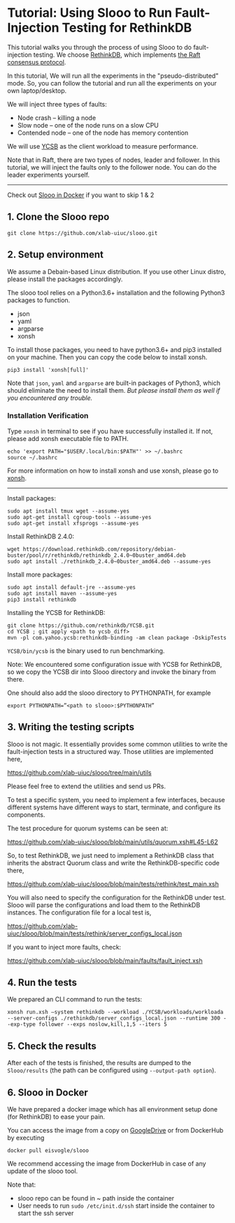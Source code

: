 # Tutorial: Using Slooo to Run Fault-Injection Testing for RethinkDB

This tutorial walks you through the process of using Slooo to do fault-injection testing. We choose [RethinkDB](https://rethinkdb.com/), 
which implements [the Raft consensus protocol](https://raft.github.io/).

In this tutorial, We will run all the experiments in the "pseudo-distributed" mode. So, you can follow the tutorial and run all the experiments on your own laptop/desktop.

We will inject three types of faults:
- Node crash – killing a node
- Slow node – one of the node runs on a slow CPU
- Contended node – one of the node has memory contention

We will use [YCSB](https://github.com/brianfrankcooper/YCSB) as the client workload to measure performance. 

Note that in Raft, there are two types of nodes, leader and follower. In this tutorial, we will inject the faults only to the follower node. You can do the leader experiments yourself.

---
Check out [Slooo in Docker](#slooo_docker) if you want to skip 1 & 2  
## 1. Clone the Slooo repo

```
git clone https://github.com/xlab-uiuc/slooo.git
```

## 2. Setup environment

We assume a Debain-based Linux distribution. If you use other Linux distro, please install the packages accordingly.

The slooo tool relies on a Python3.6+ installation and the following Python3 packages to function.

- json
- yaml
- argparse
- xonsh

To install those packages, you need to have python3.6+ and pip3 installed on your machine.
Then you can copy the code below to install xonsh.

```shell
pip3 install 'xonsh[full]'
```
Note that `json`, `yaml` and `argparse` are built-in packages of Python3, which should eliminate the need to install them. *But please install them as well if you encountered any trouble.*


### Installation Verification
Type `xonsh` in terminal to see if you have successfully installed it. If not, please add xonsh executable file to PATH.

```shell
echo 'export PATH="$USER/.local/bin:$PATH"' >> ~/.bashrc
source ~/.bashrc
```


For more information on how to install xonsh and use xonsh, please go to [xonsh](https://xon.sh).

---
Install packages:
```
sudo apt install tmux wget --assume-yes
sudo apt-get install cgroup-tools --assume-yes
sudo apt-get install xfsprogs --assume-yes
```

Install RethinkDB 2.4.0:
```
wget https://download.rethinkdb.com/repository/debian-buster/pool/r/rethinkdb/rethinkdb_2.4.0~0buster_amd64.deb
sudo apt install ./rethinkdb_2.4.0~0buster_amd64.deb --assume-yes
```

Install more packages:
```
sudo apt install default-jre --assume-yes
sudo apt install maven --assume-yes
pip3 install rethinkdb
```

Installing the YCSB for RethinkDB:
```
git clone https://github.com/rethinkdb/YCSB.git
cd YCSB ; git apply <path to ycsb_diff>
mvn -pl com.yahoo.ycsb:rethinkdb-binding -am clean package -DskipTests
```
`YCSB/bin/ycsb` is the binary used to run benchmarking.

Note: We encountered some configuration issue with YCSB for RethinkDB, so we copy the YCSB dir into Slooo directory and invoke the binary from there.

One should also add the slooo directory to PYTHONPATH, for example
```
export PYTHONPATH=”<path to slooo>:$PYTHONPATH”
```


## 3. Writing the testing scripts

Slooo is not magic. It essentially provides some common utilities to write the fault-injection tests in a structured way. Those utilities are implemented here,

https://github.com/xlab-uiuc/slooo/tree/main/utils

Please feel free to extend the utilities and send us PRs.

To test a specific system, you need to implement a few interfaces, because different systems have different ways to start, terminate, and configure its components. 

The test procedure for quorum systems can be seen at: 

https://github.com/xlab-uiuc/slooo/blob/main/utils/quorum.xsh#L45-L62

So, to test RethinkDB, we just need to implement a RethinkDB class that inherits the abstract Quorum class and write the RethinkDB-specific code there,

https://github.com/xlab-uiuc/slooo/blob/main/tests/rethink/test_main.xsh

You will also need to specify the configuration for the RethinkDB under test. Slooo will parse the configurations and load them to the RethinkDB instances. The configuration file for a local test is,

https://github.com/xlab-uiuc/slooo/blob/main/tests/rethink/server_configs_local.json


If you want to inject more faults, check:

https://github.com/xlab-uiuc/slooo/blob/main/faults/fault_inject.xsh


## 4. Run the tests

We prepared an CLI command to run the tests:
```
xonsh run.xsh –system rethinkdb --workload ./YCSB/workloads/workloada --server-configs ./rethinkdb/server_configs_local.json --runtime 300 --exp-type follower --exps noslow,kill,1,5 --iters 5
```

## 5. Check the results

After each of the tests is finished, the results are dumped to the `Slooo/results` (the path can be configured using `--output-path option`).

<span id="slooo_docker"></span>

## 6. Slooo in Docker
We have prepared a docker image which has all environment setup done (for RethinkDB) to ease your pain. 

You can access the image from a copy on [GoogleDrive](https://drive.google.com/file/d/1DaJuOh2rXvvXfBAoPWzjTtMPbSgxaJ4Z/view?usp=sharing) or from DockerHub by executing 
```
docker pull eisvogle/slooo
```
We recommend accessing the image from DockerHub in case of any update of the slooo tool.

Note that:
- slooo repo can be found in ~ path inside the container
- User needs to run `sudo /etc/init.d/ssh` start  inside the container to start the ssh server
